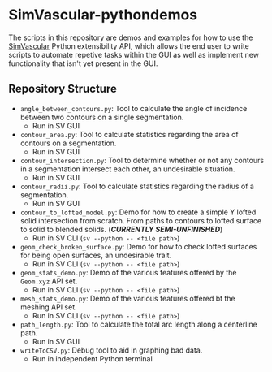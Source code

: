 # SimVascular-pythondemos

The scripts in this repository are demos and examples for how to use the [SimVascular](https://github.com/SimVascular/SimVascular/) Python extensibility API, which allows the end user to write scripts to automate repetive tasks within the GUI as well as implement new functionality that isn't yet present in the GUI.

## Repository Structure

- `angle_between_contours.py`: Tool to calculate the angle of incidence between two contours on a single segmentation.
  - Run in SV GUI
- `contour_area.py`: Tool to calculate statistics regarding the area of contours on a segmentation.
  - Run in SV GUI
- `contour_intersection.py`: Tool to determine whether or not any contours in a segmentation intersect each other, an undesirable situation.
  - Run in SV GUI
- `contour_radii.py`: Tool to calculate statistics regarding the radius of a segmentation.
  - Run in SV GUI
- `contour_to_lofted_model.py`: Demo for how to create a simple Y lofted solid intersection from scratch. From paths to contours to lofted surface to solid to blended solids. (***CURRENTLY SEMI-UNFINISHED***)
  - Run in SV CLI (`sv --python -- <file path>`)
- `geom_check_broken_surface.py`: Demo for how to check lofted surfaces for being open surfaces, an undesirable trait.
  - Run in SV CLI (`sv --python -- <file path>`)
- `geom_stats_demo.py`: Demo of the various features offered by the `Geom.xyz` API set.
  - Run in SV CLI (`sv --python -- <file path>`)
- `mesh_stats_demo.py`: Demo of the various features offered bt the meshing API set.
  - Run in SV CLI (`sv --python -- <file path>`)
- `path_length.py`: Tool to calculate the total arc length along a centerline path.
  - Run in SV GUI
- `writeToCSV.py`: Debug tool to aid in graphing bad data.
  - Run in independent Python terminal